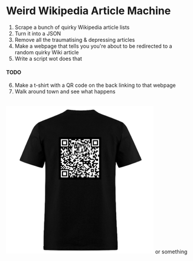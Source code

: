# Weird Wikipedia Article Machine

1. Scrape a bunch of quirky Wikipedia article lists
2. Turn it into a JSON
3. Remove all the traumatising & depressing articles 
4. Make a webpage that tells you you're about to be redirected to a random quirky Wiki article
5. Write a script wot does that


#### TODO
6. Make a t-shirt with a QR code on the back linking to that webpage
7. Walk around town and see what happens

<br>

<img src="./tshirt.png" style="width:400px">
or something